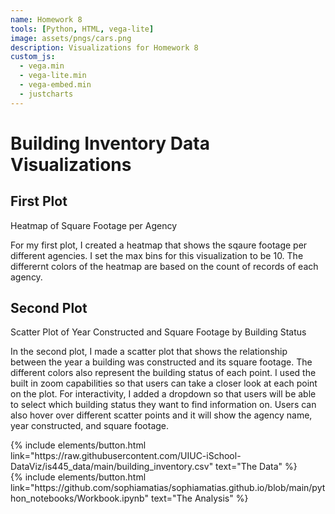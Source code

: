 ```yaml
---
name: Homework 8
tools: [Python, HTML, vega-lite]
image: assets/pngs/cars.png
description: Visualizations for Homework 8 
custom_js:
  - vega.min
  - vega-lite.min
  - vega-embed.min
  - justcharts
---
```


# Building Inventory Data Visualizations

## First Plot

Heatmap of Square Footage per Agency

<vegachart schema-url="{{ site.baseurl }}/assets/json/building_inventory.json" style="width: 100%"></vegachart>

For my first plot, I created a heatmap that shows the sqaure footage per different agencies. I set the max bins for this visualization to be 10. The differernt colors of the heatmap are based on the count of records of each agency. 


## Second Plot 

Scatter Plot of Year Constructed and Square Footage by Building Status 

<vegachart schema-url="{{ site.baseurl }}/assets/json/scatter_building.json" style="width: 100%"></vegachart>

In the second plot, I made a scatter plot that shows the relationship between the year a building was constructed and its square footage. The different colors also represent the building status of each point. I used the built in zoom capabilities so that users can take a closer look at each point on the plot. For interactivity, I added a dropdown so that users will be able to select which building status they want to find information on. Users can also hover over different scatter points and it will show the agency name, year constructed, and square footage.


<!-- these are written in a combo of html and liquid --> 

<div class="left">
{% include elements/button.html link="https://raw.githubusercontent.com/UIUC-iSchool-DataViz/is445_data/main/building_inventory.csv" text="The Data" %}
</div>

<div class="right">
{% include elements/button.html link="https://github.com/sophiamatias/sophiamatias.github.io/blob/main/python_notebooks/Workbook.ipynb" text="The Analysis" %}
</div>

